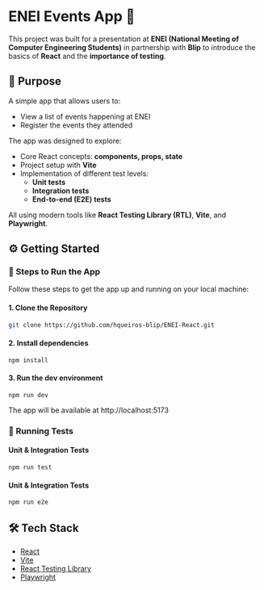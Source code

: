 # ENEI Events App 📅

This project was built for a presentation at **ENEI (National Meeting of Computer Engineering Students)** in partnership with **Blip** to introduce the basics of **React** and the **importance of testing**.

## 🎯 Purpose

A simple app that allows users to:

- View a list of events happening at ENEI
- Register the events they attended

The app was designed to explore:

- Core React concepts: **components, props, state**
- Project setup with **Vite**
- Implementation of different test levels:
  - **Unit tests**
  - **Integration tests**
  - **End-to-end (E2E) tests**

All using modern tools like **React Testing Library (RTL)**, **Vite**, and **Playwright**.

## ⚙️ Getting Started

### 🏃 Steps to Run the App

Follow these steps to get the app up and running on your local machine:

#### 1. Clone the Repository

```bash
git clone https://github.com/hqueiros-blip/ENEI-React.git
```

#### 2. Install dependencies

```
npm install
```

#### 3. Run the dev environment

```
npm run dev
```

The app will be available at http://localhost:5173

### 🧪 Running Tests

#### Unit & Integration Tests

```
npm run test
```

#### Unit & Integration Tests

```
npm run e2e
```

## 🛠️ Tech Stack

- [React](https://reactjs.org/)
- [Vite](https://vitejs.dev/)
- [React Testing Library](https://testing-library.com/)
- [Playwright](https://playwright.dev/)
